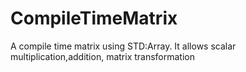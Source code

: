 # CompileTimeMatrix
A compile time matrix using STD:Array. It allows scalar multiplication,addition, matrix transformation
